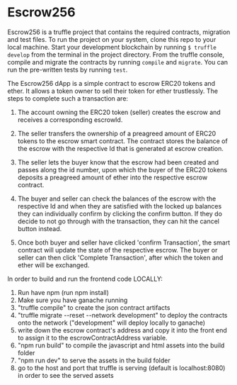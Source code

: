 <!-- README.md that explains your project
○  	What does your project do?
○  	How to set it up
■  	Run a local development server -->

# Escrow256
Escrow256 is a truffle project that contains the required contracts, migration and test files. To run the project on your system, clone this repo to your local machine.
Start your development blockchain by running `$ truffle develop` from the terminal in the project directory. From the truffle console, compile and migrate the contracts by running `compile` and `migrate`. You can run the pre-written tests by running `test`.

The Escrow256 dApp is a simple contract to escrow ERC20 tokens and ether.
 It allows a token owner to sell their token for ether trustlessly. The steps to complete such a transaction are:

1. The account owning the ERC20 token (seller) creates the escrow and receives a corresponding escrowId.

2. The seller transfers the ownership of a preagreed amount of ERC20 tokens to the escrow smart contract. The contract stores the balance of the escrow with the respective Id that is generated at escrow creation.

3. The seller lets the buyer know that the escrow had been created and passes along the id number, upon which the buyer of the ERC20 tokens deposits a preagreed amount of ether into the respective escrow contract.

4. The buyer and seller can check the balances of the escrow with the respective Id and when they are satisfied with the locked up balances they can individually confirm by clicking the confirm button. If they do decide to not go through with the transaction, they can hit the cancel button instead.

5. Once both buyer and seller have clicked 'confirm Transaction', the smart contract will update the state of the respective escrow. The buyer or seller can then click 'Complete Transaction', after which the token and ether will be exchanged.



In order to build and run the frontend code LOCALLY:

1. Run have npm (run npm install)
2. Make sure you have ganache running
3. "truffle compile" to create the json contract artifacts
4. "truffle migrate --reset --network development" to deploy the contracts onto the network ("development" will deploy locally to ganache)
5. write down the escrow contract's address and copy it into the front end to assign it to the escrowContractAddress variable.
6. "npm run build" to compile the javascript and html assets into the build folder
7. "npm run dev" to serve the assets in the build folder
8. go to the host and port that truffle is serving (default is localhost:8080) in order to see the served assets